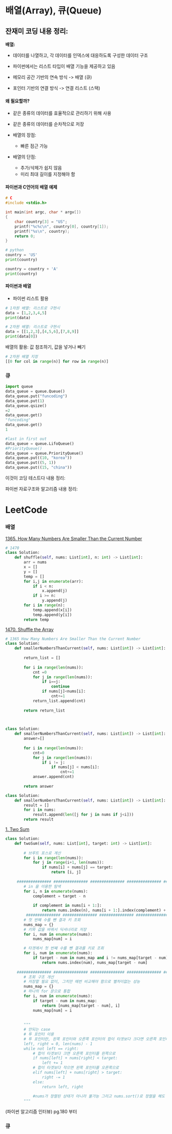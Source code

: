 # 배열(Array), 큐(Queue)

## 잔재미 코딩 내용 정리:

**배열:** 

- 데이터를 나열하고, 각 데이터를 인덱스에 대응하도록 구성한 데이터 구조
- 파이썬에서는 리스트 타입이 배열 기능을 제공하고 있음

- 메모리 공간 기반의 연속 방식 -> 배열 (큐)
- 포인터 기반의 연결 방식 -> 연결 리스트 (스택)

#### 왜 필요할까?

- 같은 종류의 데이터를 효율적으로 관리하기 위해 사용

- 같은 종류의 데이터를 순차적으로 저장

- 배열의 장점:
  - 빠른 점근 가능
- 배열의 단점:
  - 추가/삭제가 쉽지 않음
  - 미리 최대 길이를 지정해야 함

#### 파이썬과 C언어의 배열 예제

```c
# C
#include <stdio.h>

int main(int argc, char * argv[])
{
	char country[3] = "US";
	printf("%c%c\n", country[0], country[1]);
	printf("%s\n", country);
	return 0;
}
```

```python
# python
country = 'US'
print(country)

country = country + 'A'
print(country)
```

#### 파이썬과 배열

- 파이썬 리스트 활용

```python
# 1차원 배열: 리스트로 구현시
data = [1,2,3,4,5]
print(data)

# 2차원 배열: 리스트로 구현시
data = [[1,2,3],[4,5,6],[7,8,9]]
print(data[0])
```

배열의 활용: 값 참조하기, 값을 넣거나 빼기

```python
# 2차원 배열 지정
[[0 for col in range(n)] for row in range(n)]
```



### 큐

```python
import queue
data_queue = queue.Queue()
data_queue.put("funcoding")
data_queue.put(1)
data_queue.qsize() 
=2
data_queue.get()
"funcoding"
data_queue.get()
1

#last in first out
data_queue = queue.LifoQueue()
#PriorityQueue()
data_queue = queue.PriorityQueue()
data_queue.put((10, "korea"))
data_queue.put((5, 1))
data_queue.put((15, "china"))
```





이것이 코딩 테스트다 내용 정리:



파이썬 자료구조와 알고리즘 내용 정리:



# LeetCode

### 배열

[1365. How Many Numbers Are Smaller Than the Current Number](https://leetcode.com/problems/how-many-numbers-are-smaller-than-the-current-number/)

```python
# 1470
class Solution:
    def shuffle(self, nums: List[int], n: int) -> List[int]:
        arr = nums
        x = []
        y = []
        temp = []
        for i,j in enumerate(arr):
            if i < n:
                x.append(j)
            if i >= n:
                y.append(j)
        for i in range(n):
            temp.append(x[i])
            temp.append(y[i])
        return temp		
```

[1470. Shuffle the Array](https://leetcode.com/problems/shuffle-the-array/)

```python
# 1365 How Many Numbers Are Smaller Than the Current Number
class Solution:
    def smallerNumbersThanCurrent(self, nums: List[int]) -> List[int]:
        
        return_list = []
        
        for i in range(len(nums)):
            cnt =0 
            for j in range(len(nums)):
                if i==j:
                    continue
                if nums[j]<nums[i]:
                    cnt+=1
            return_list.append(cnt)
            
        return return_list
    


class Solution:
    def smallerNumbersThanCurrent(self, nums: List[int]) -> List[int]:
        answer=[]
        
        for i in range(len(nums)):
            cnt=0
            for j in range(len(nums)):
                if i != j:
                    if nums[j] < nums[i]:
                        cnt+=1
            answer.append(cnt)
        
        return answer

class Solution:
    def smallerNumbersThanCurrent(self, nums: List[int]) -> List[int]:
        result = []
        for i in nums:
            result.append(len([j for j in nums if j<i]))
        return result
```

[1. Two Sum](https://leetcode.com/problems/two-sum/submissions/)

```python
class Solution:
    def twoSum(self, nums: List[int], target: int) -> List[int]:
        
        # 브루트 포스로 계산
        for i in range(len(nums)):
            for j in range(i+1, len(nums)):
                if nums[i] + nums[j] == target:
                    return [i, j]
        
     ############### ############### ############### ############### ###############
        # in 을 이용한 탐색
        for i, n in enumerate(nums):
            complement = target - n
            
            if complement in nums[i + 1:]:
                return nums.index(n), nums[i + 1:].index(complement) + (i + 1)
 		 ############### ############### ############### ############### ###############
        # 첫 번째 수를 뺀 결과 키 조회
        nums_map = {}
        # 키와 값을 바꿔서 딕셔너리로 저장
        for i, num in enumerate(nums):
            nums_map[num] = i

        # 타겟에서 첫 번째 수를 뺀 결과를 키로 조회
        for i, num in enumerate(nums):
            if target - num in nums_map and i != nums_map[target - num]:
                return nums.index(num), nums_map[target - num]
       
     ############### ############### ############### ############### ###############
        # 조회 구조 개선
        # 저장할 필요 없이, 그치만 매번 비교해야 함으로 별차이없는 성능
        nums_map = {}
        # 하나의 for 문으로 통합
        for i, num in enumerate(nums):
            if target - num in nums_map:
                return [nums_map[target - num], i]
            nums_map[num] = i
       
        
        """
        # 안되는 case
        # 투 포인터 이용
        # 투 포인터란, 왼쪽 포인터와 오른쪽 포인터의 합이 타겟보다 크다면 오른쪽 포인터를 왼쪽으로, 작다면 왼쪽 포인터를 오른쪽으로 옮기면서 값을 조정하는 방식이다.
        left, right = 0, len(nums) - 1
        while not left == right:
            # 합이 타겟보다 크면 오른쪽 포인터를 왼쪽으로
            if nums[left] + nums[right] < target:
                left += 1
            # 합이 타겟보다 작으면 왼쪽 포인터를 오른쪽으로
            elif nums[left] + nums[right] > target:
                right -= 1
            else:
                return left, right
            
            #nums가 정렬된 상태가 아니라 불가능 그리고 nums.sort()로 정렬을 해도 인덱스가 망가져서 문제이다. 결국 투포인터로는 못한다.
        """
```

(파이썬 알고리즘 인터뷰) pg.180  부터



### 큐

